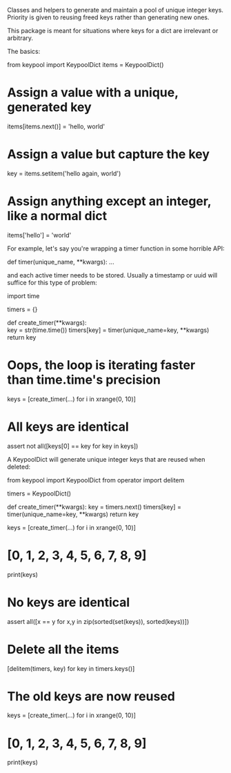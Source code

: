Classes and helpers to generate and maintain a pool of unique integer keys.  
Priority is given to reusing freed keys rather than generating new ones.

This package is meant for situations where keys for a dict are irrelevant or
arbitrary.

The basics:

   from keypool import KeypoolDict
   items = KeypoolDict()
   
   # Assign a value with a unique, generated key
   items[items.next()] = 'hello, world'
   
   # Assign a value but capture the key
   key = items.setitem('hello again, world')
   
   # Assign anything except an integer, like a normal dict
   items['hello'] = 'world'

For example, let's say you're wrapping a timer function in some horrible API:

   def timer(unique_name, **kwargs):
      ...
      
and each active timer needs to be stored. Usually a timestamp or uuid will
suffice for this type of problem:

   import time
   
   timers = {}
   
   def create_timer(**kwargs):         
      key = str(time.time())
      timers[key] = timer(unique_name=key, **kwargs)
      return key

   # Oops, the loop is iterating faster than time.time's precision   
   keys = [create_timer(...) for i in xrange(0, 10)]
   
   # All keys are identical
   assert not all([keys[0] == key for key in keys])     
      
A KeypoolDict will generate unique integer keys that are reused when deleted:

   from keypool import KeypoolDict
   from operator import delitem
   
   timers = KeypoolDict()
   
   def create_timer(**kwargs):
      key = timers.next()
      timers[key] = timer(unique_name=key, **kwargs)
      return key
   
   keys = [create_timer(...) for i in xrange(0, 10)]
   
   # [0, 1, 2, 3, 4, 5, 6, 7, 8, 9]
   print(keys)   
   
   # No keys are identical
   assert all([x == y for x,y in zip(sorted(set(keys)), sorted(keys))])
   
   # Delete all the items
   [delitem(timers, key) for key in timers.keys()]
   
   # The old keys are now reused   
   keys = [create_timer(...) for i in xrange(0, 10)]
   
   # [0, 1, 2, 3, 4, 5, 6, 7, 8, 9]
   print(keys)   